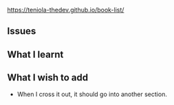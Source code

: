https://teniola-thedev.github.io/book-list/
## Issues

## What I learnt

## What I wish to add

- When I cross it out, it should go into another section.


